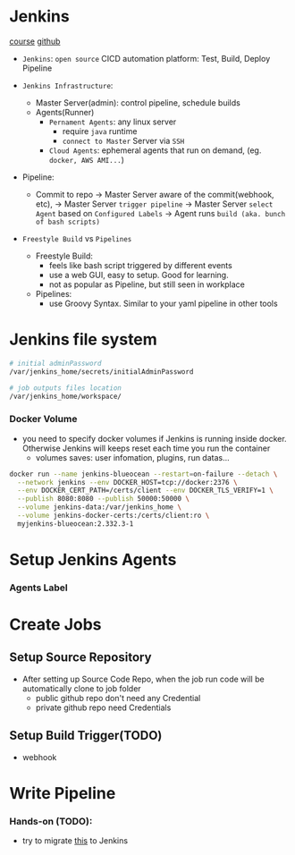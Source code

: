 # Jenkins
[course](https://www.youtube.com/watch?v=6YZvp2GwT0A)
[github](https://github.com/mlpppp/jenkins-101)

- `Jenkins`: `open source` CICD automation platform: Test, Build, Deploy Pipeline


- `Jenkins Infrastructure`:
    - Master Server(admin): control pipeline, schedule builds
    - Agents(Runner)
        - `Pernament Agents`: any linux server
            - require `java` runtime
            - `connect to Master` Server via `SSH`
        - `Cloud Agents`: ephemeral agents that run on demand, (eg. `docker, AWS AMI...`)

- Pipeline:
    - Commit to repo 
    -> Master Server aware of the commit(webhook, etc), 
    -> Master Server `trigger pipeline`
    -> Master Server `select Agent` based on `Configured Labels` 
    -> Agent runs `build (aka. bunch of bash scripts)`


- `Freestyle Build` vs `Pipelines`
    - Freestyle Build: 
        - feels like bash script triggered by different events
        - use a web GUI,  easy to setup. Good for learning.
        - not as popular as Pipeline, but still seen in workplace
    - Pipelines:
        - use Groovy Syntax. Similar to your yaml pipeline in other tools
    



# Jenkins file system
```bash
# initial adminPassword
/var/jenkins_home/secrets/initialAdminPassword

# job outputs files location
/var/jenkins_home/workspace/

```

### Docker Volume
- you need to specify docker volumes if Jenkins is running inside docker. Otherwise Jenkins will keeps reset each time you run the container
    - volumes saves: user infomation, plugins, run datas...
```bash
docker run --name jenkins-blueocean --restart=on-failure --detach \
  --network jenkins --env DOCKER_HOST=tcp://docker:2376 \
  --env DOCKER_CERT_PATH=/certs/client --env DOCKER_TLS_VERIFY=1 \
  --publish 8080:8080 --publish 50000:50000 \
  --volume jenkins-data:/var/jenkins_home \
  --volume jenkins-docker-certs:/certs/client:ro \
  myjenkins-blueocean:2.332.3-1
```
 

# Setup Jenkins Agents

### Agents Label

# Create Jobs
## Setup Source Repository
- After setting up Source Code Repo, when the job run code will be automatically clone to job folder
    - public github repo don't need any Credential
    - private github repo need Credentials

## Setup Build Trigger(TODO)
- webhook



# Write Pipeline

### Hands-on (TODO): 
- try to migrate [this](https://gitlab.com/nanuchi/gitlab-cicd-crash-course) to Jenkins

